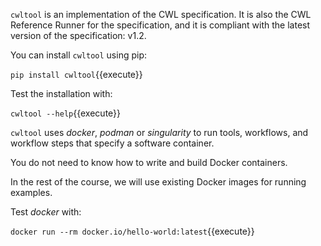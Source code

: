 `cwltool` is an implementation of the CWL specification. It is also the CWL Reference Runner for the specification, and it is compliant with the latest version of the specification: v1.2.

You can install `cwltool` using pip:

`pip install cwltool`{{execute}}

Test the installation with:

`cwltool --help`{{execute}}

`cwltool` uses _docker_, _podman_ or _singularity_ to run tools, workflows, and workflow steps that specify a software container. 

You do not need to know how to write and build Docker containers. 

In the rest of the course, we will use existing Docker images for running examples.

Test _docker_ with: 

`docker run --rm docker.io/hello-world:latest`{{execute}}
